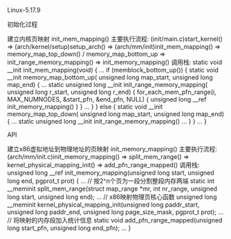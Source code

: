 Linux-5.17.9

初始化过程

  建立内核页映射 init_mem_mapping()
    主要执行流程:
      (init/main.c)start_kernel() => (arch/kernel/setup)setup_arch() => (arch/mm/init)init_mem_mapping() => memory_map_top_down() / memory_map_bottom_up => init_range_memory_mapping() => init_memory_mapping()
    调用栈:
      static void __init init_mem_mapping(void)
      {
                          ...
        if (memblock_bottom_up()) {
          static void __init memory_map_bottom_up(
              unsigned long map_start, unsigned long map_end)
          {
                            ...
            static unsigned long __init init_range_memory_mapping(
                unsigned long r_start, unsigned long r_end)
            {
              for_each_mem_pfn_range(i, MAX_NUMNODES, &start_pfn, 
                  &end_pfn, NULL) {
                unsigned long __ref init_memory_mapping()
              }
            }
                            ...
          }
        } else {
          static void __init memory_map_top_down(
              unsigned long map_start, unsigned long map_end)
          {
                            ...
            static unsigned long __init init_range_memory_mapping()
                            ...
          }
        }
                          ...
      }


API

  建立x86虚拟地址到物理地址的页映射 init_memory_mapping()
    主要执行流程:
      (arch/mm/init.c)init_memory_mapping() => split_mem_range() => kernel_physical_mapping_init() => add_pfn_range_mapped()
    调用栈:
      unsigned long __ref init_memory_mapping(unsigned long start,
          unsigned long end, pgprot_t prot)
      {
                    ...
        // 按2^n个页为一段分割整段内存两端
        static int __meminit split_mem_range(struct map_range *mr,
            int nr_range, unsigned long start, unsigned long end);
                    ...
        // x86映射物理页核心函数
        unsigned long __meminit
        kernel_physical_mapping_init(unsigned long paddr_start, 
            unsigned long paddr_end, unsigned long page_size_mask, 
            pgprot_t prot);
                    ...
        // 将映射的内存段加入统计信息
        static void add_pfn_range_mapped(unsigned long start_pfn, 
            unsigned long end_pfn);
                    ...
      }
